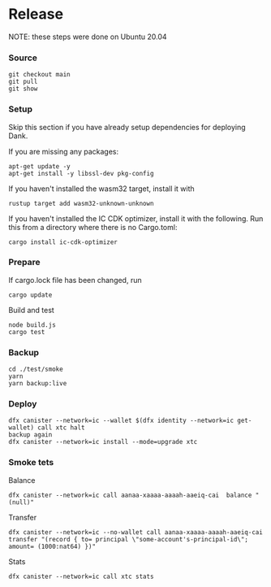 # Release

NOTE: these steps were done on Ubuntu 20.04

### Source
```
git checkout main
git pull
git show
```

### Setup

Skip this section if you have already setup dependencies for deploying Dank.

If you are missing any packages:
```
apt-get update -y
apt-get install -y libssl-dev pkg-config
```

If you haven't installed the wasm32 target, install it with
```
rustup target add wasm32-unknown-unknown
```

If you haven't installed the IC CDK optimizer, install it with the following. Run this from a directory where there is no Cargo.toml:
```
cargo install ic-cdk-optimizer
```

### Prepare

If cargo.lock file has been changed, run
```
cargo update
```

Build and test
```
node build.js
cargo test
```

### Backup
```
cd ./test/smoke
yarn
yarn backup:live
```

### Deploy
```
dfx canister --network=ic --wallet $(dfx identity --network=ic get-wallet) call xtc halt
backup again
dfx canister --network=ic install --mode=upgrade xtc
```

### Smoke tets

Balance
```
dfx canister --network=ic call aanaa-xaaaa-aaaah-aaeiq-cai  balance "(null)"
```

Transfer
```
dfx canister --network=ic --no-wallet call aanaa-xaaaa-aaaah-aaeiq-cai transfer "(record { to= principal \"some-account's-principal-id\"; amount= (1000:nat64) })"
```

Stats
```
dfx canister --network=ic call xtc stats
```
